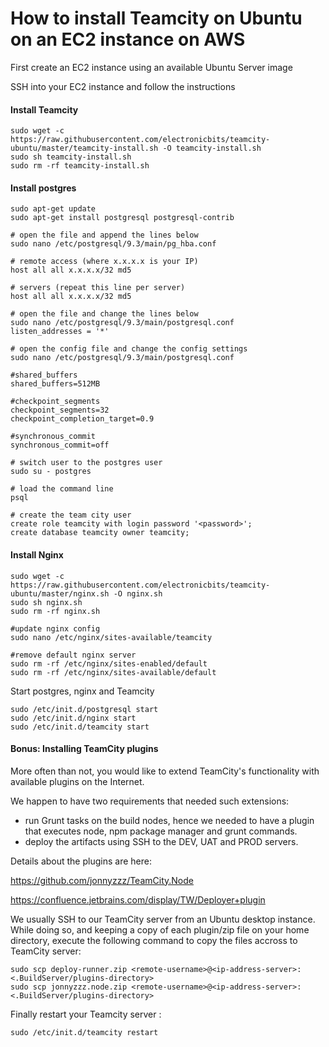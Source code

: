 # How to install Teamcity on Ubuntu on an EC2 instance on AWS

First create an EC2 instance using an available Ubuntu Server image

SSH into your EC2 instance and follow the instructions

<h4>Install Teamcity</h4>

	sudo wget -c https://raw.githubusercontent.com/electronicbits/teamcity-ubuntu/master/teamcity-install.sh -O teamcity-install.sh
	sudo sh teamcity-install.sh
	sudo rm -rf teamcity-install.sh
	
<h4>Install postgres</h4>

	sudo apt-get update
	sudo apt-get install postgresql postgresql-contrib

	# open the file and append the lines below
	sudo nano /etc/postgresql/9.3/main/pg_hba.conf

	# remote access (where x.x.x.x is your IP)
	host all all x.x.x.x/32 md5

	# servers (repeat this line per server)
	host all all x.x.x.x/32 md5

	# open the file and change the lines below
	sudo nano /etc/postgresql/9.3/main/postgresql.conf
	listen_addresses = '*'
	
	# open the config file and change the config settings
	sudo nano /etc/postgresql/9.3/main/postgresql.conf
	
	#shared_buffers
	shared_buffers=512MB
	
	#checkpoint_segments
	checkpoint_segments=32
	checkpoint_completion_target=0.9

	#synchronous_commit
	synchronous_commit=off

	# switch user to the postgres user
	sudo su - postgres

	# load the command line
	psql

	# create the team city user
	create role teamcity with login password '<password>';
	create database teamcity owner teamcity;

<h4>Install Nginx</h4>

	sudo wget -c https://raw.githubusercontent.com/electronicbits/teamcity-ubuntu/master/nginx.sh -O nginx.sh
	sudo sh nginx.sh
	sudo rm -rf nginx.sh

	#update nginx config
	sudo nano /etc/nginx/sites-available/teamcity

	#remove default nginx server
	sudo rm -rf /etc/nginx/sites-enabled/default
	sudo rm -rf /etc/nginx/sites-available/default

Start postgres, nginx and Teamcity

	sudo /etc/init.d/postgresql start
	sudo /etc/init.d/nginx start
	sudo /etc/init.d/teamcity start
	
<h4>Bonus: Installing TeamCity plugins</h4>

More often than not, you would like to extend TeamCity's functionality with available plugins on the Internet.

We happen to have two requirements that needed such extensions: 

- run Grunt tasks on the build nodes, hence we needed to have a plugin that executes node, npm package manager and grunt commands.
- deploy the artifacts using SSH to the DEV, UAT and PROD servers.

Details about the plugins are here:

https://github.com/jonnyzzz/TeamCity.Node

https://confluence.jetbrains.com/display/TW/Deployer+plugin

We usually SSH to our TeamCity server from an Ubuntu desktop instance. While doing so, and keeping a copy of each plugin/zip file on your home directory, execute the following command to copy the files accross to TeamCity server:

	sudo scp deploy-runner.zip <remote-username>@<ip-address-server>:<.BuildServer/plugins-directory>
	sudo scp jonnyzzz.node.zip <remote-username>@<ip-address-server>:<.BuildServer/plugins-directory>

Finally restart your Teamcity server :
	
	sudo /etc/init.d/teamcity restart


